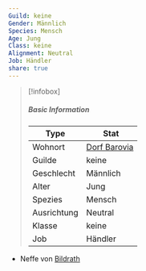 ```yaml
---
Guild: keine
Gender: Männlich
Species: Mensch
Age: Jung
Class: keine
Alignment: Neutral
Job: Händler
share: true
---
```


>[!infobox]
>##### Basic Information
>Type | Stat |
>----  | ----  |
> Wohnort | [Dorf Barovia](../Places/D%C3%B6rfer/Dorf%20Barovia.md) |
> Guilde | keine |
> Geschlecht | Männlich |
> Alter | Jung |
> Spezies | Mensch |
> Ausrichtung | Neutral |
> Klasse | keine |
> Job | Händler |

- Neffe von [Bildrath](Bildrath.md)